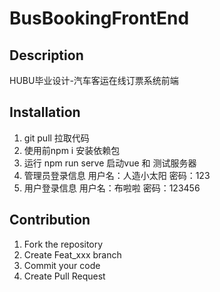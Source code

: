 # BusBookingFrontEnd

## Description

HUBU毕业设计-汽车客运在线订票系统前端

## Installation

1. git pull 拉取代码
2. 使用前npm i 安装依赖包
3. 运行 npm run serve 启动vue 和 测试服务器
4. 管理员登录信息 用户名：人造小太阳    密码：123
5. 用户登录信息 用户名：布啦啦   密码：123456

## Contribution

1. Fork the repository
2. Create Feat_xxx branch
3. Commit your code
4. Create Pull Request
